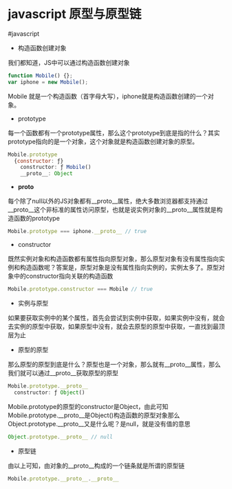 # javascript 原型与原型链

#javascript

* 构造函数创建对象

我们都知道，JS中可以通过构造函数创建对象
```js
function Mobile() {};
var iphone = new Mobile();
```
Mobile 就是一个构造函数（首字母大写），iphone就是构造函数创建的一个对象。

* prototype

每一个函数都有一个prototype属性，那么这个prototype到底是指的什么？其实prototype指向的是一个对象，这个对象就是构造函数创建对象的原型。
```js
Mobile.prototype
  {constructor: ƒ}
    constructor: ƒ Mobile()
    __proto__: Object
```

* __proto__

每个除了null以外的JS对象都有__proto__属性，绝大多数浏览器都支持通过__proto__这个非标准的属性访问原型，也就是说实例对象的__proto__属性就是构造函数的prototype
```js
Mobile.prototype === iphone.__proto__ // true
```


* constructor

既然实例对象和构造函数都有属性指向原型对象，那么原型对象有没有属性指向实例和构造函数呢？答案是，原型对象是没有属性指向实例的，实例太多了。原型对象中的constructor指向关联的构造函数
```js
Mobile.prototype.constructor === Mobile // true
```

* 实例与原型

如果要获取实例中的某个属性，首先会尝试到实例中获取，如果实例中没有，就会去实例的原型中获取，如果原型中没有，就会去原型的原型中获取，一直找到最顶层为止


* 原型的原型

那么原型的原型到底是什么？原型也是一个对象，那么就有__proto__属性，那么我们就可以通过__proto__获取原型的原型
```js
Mobile.prototype.__proto__
  constructor: ƒ Object()
```
Mobile.prototype的原型的constructor是Object，由此可知Mobile.prototype.__proto__是Object()构造函数的原型对象那么Object.prototype.__proto__又是什么呢？是null，就是没有值的意思
```js
Object.prototype.__proto__ // null
```
* 原型链

由以上可知，由对象的__proto__构成的一个链条就是所谓的原型链
```js
Mobile.prototype.__proto__.__proto__
```


